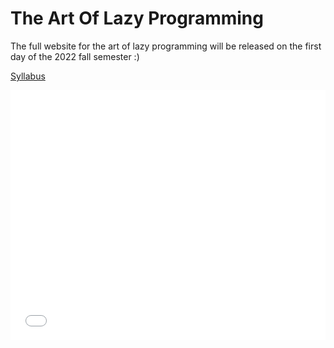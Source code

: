 # The Art Of Lazy Programming

The full website for the art of lazy programming will be released on the
first day of the 2022 fall semester :)

[Syllabus](https://drive.google.com/file/d/12VgJQQLNKpBqZ0NH-6QaEgQYDTzZiKmw/view?usp=sharing)

<embed type="application/pdf" src="static/syllabus.pdf" width="100%" height="400">
